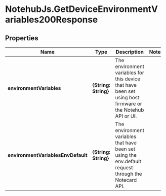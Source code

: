 # NotehubJs.GetDeviceEnvironmentVariables200Response

## Properties

Name | Type | Description | Notes
------------ | ------------- | ------------- | -------------
**environmentVariables** | **{String: String}** | The environment variables for this device that have been set using host firmware or the Notehub API or UI. | 
**environmentVariablesEnvDefault** | **{String: String}** | The environment variables that have been set using the env.default request through the Notecard API. | 


